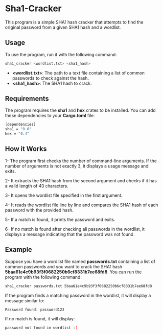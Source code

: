 # Sha1-Cracker

This program is a simple SHA1 hash cracker that attempts to find the original password from a given SHA1 hash and a wordlist.

## Usage

To use the program, run it with the following command:
```sh
sha1_cracker <wordlist.txt> <sha1_hash>
```
- **<wordlist.txt>**: The path to a text file containing a list of common passwords to check against the hash.
- **<sha1_hash>**: The SHA1 hash to crack.

## Requirements

The program requires the **sha1** and **hex** crates to be installed. You can add these dependencies to your **Cargo.toml** file:
```sh
[dependencies]
sha1 = "0.6"
hex = "0.4"
```

## How it Works

1-  The program first checks the number of command-line arguments. If the number of arguments is not exactly 3, it displays a usage message and exits.

2-  It extracts the SHA1 hash from the second argument and checks if it has a valid length of 40 characters.

3-  It opens the wordlist file specified in the first argument.

4-  It reads the wordlist file line by line and compares the SHA1 hash of each password with the provided hash.

5-  If a match is found, it prints the password and exits.

6-  If no match is found after checking all passwords in the wordlist, it displays a message indicating that the password was not found.

## Example

Suppose you have a wordlist file named **passwords.txt** containing a list of common passwords and you want to crack the SHA1 hash **5baa61e4c9b93f3f0682250b6cf8331b7ee68fd8**. You can run the program with the following command:
```sh
sha1_cracker passwords.txt 5baa61e4c9b93f3f0682250b6cf8331b7ee68fd8
```
If the program finds a matching password in the wordlist, it will display a message similar to:
```sh
Password found: password123
```
If no match is found, it will display:
```sh
password not found in wordlist :(
```

